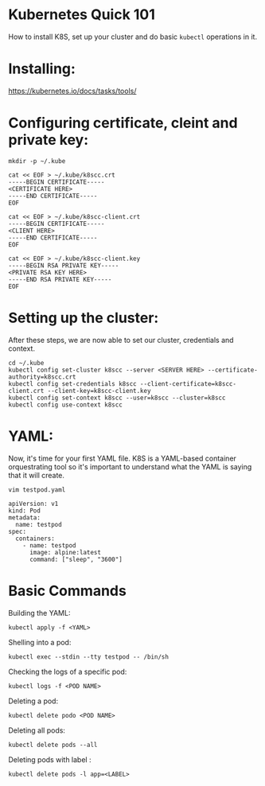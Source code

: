 # Kubernetes Quick 101
How to install K8S, set up your cluster and do basic `kubectl` operations in it.

# Installing:
https://kubernetes.io/docs/tasks/tools/

# Configuring certificate, cleint and private key:
```
mkdir -p ~/.kube
```
```
cat << EOF > ~/.kube/k8scc.crt
-----BEGIN CERTIFICATE-----
<CERTIFICATE HERE>
-----END CERTIFICATE-----
EOF
```
```
cat << EOF > ~/.kube/k8scc-client.crt
-----BEGIN CERTIFICATE-----
<CLIENT HERE>
-----END CERTIFICATE-----
EOF
```
```
cat << EOF > ~/.kube/k8scc-client.key
-----BEGIN RSA PRIVATE KEY-----
<PRIVATE RSA KEY HERE>
-----END RSA PRIVATE KEY-----
EOF
```

# Setting up the cluster:
After these steps, we are now able to set our cluster, credentials and context.
```
cd ~/.kube
kubectl config set-cluster k8scc --server <SERVER HERE> --certificate-authority=k8scc.crt
kubectl config set-credentials k8scc --client-certificate=k8scc-client.crt --client-key=k8scc-client.key
kubectl config set-context k8scc --user=k8scc --cluster=k8scc
kubectl config use-context k8scc
```

# YAML:
Now, it's time for your first YAML file. K8S is a YAML-based container orquestrating tool so it's important to understand what the YAML is saying that it will create.
```
vim testpod.yaml
```
```
apiVersion: v1
kind: Pod
metadata:
  name: testpod
spec:
  containers:
    - name: testpod
      image: alpine:latest
      command: ["sleep", "3600"]
```

# Basic Commands
Building the YAML:
```
kubectl apply -f <YAML>
```

Shelling into a pod:
```
kubectl exec --stdin --tty testpod -- /bin/sh
```

Checking the logs of a specific pod:
```
kubectl logs -f <POD NAME>
```

Deleting a pod:
```
kubectl delete podo <POD NAME>
```

Deleting all pods:
```
kubectl delete pods --all
```

Deleting pods with label <LABEL>:
```
kubectl delete pods -l app=<LABEL>
```